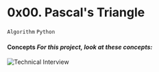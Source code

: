 # 0x00. Pascal's Triangle
```Algorithm``` ```Python```
#### Concepts _For this project, look at these concepts:_ 
![Technical Interview](https://www.alx-intranet.hbtn.io/concepts/100005)